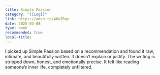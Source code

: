 ```yaml
---
title: Simple Passion
category: "[[Log]]"
link: https://amzn.to/46wIRqx
date: 2025-03-08
type: book
recommended: true
local-title:
---
```

I picked up Simple Passion based on a recommendation and found it raw, intimate, and beautifully written. It doesn’t explain or justify. The writing is stripped down, honest, and emotionally precise. It felt like reading someone’s inner life, completely unfiltered.



